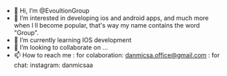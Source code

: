- 👋 Hi, I’m @EvoultionGroup
- 👀 I’m interested in developing ios and android apps, and much more when I ll become popular, that's way my name contains the word "Group".
- 🌱 I’m currently learning IOS development
- 💞️ I’m looking to collaborate on ...
- 📫 How to reach me : for colaboration: danmicsa.office@gmail.com
                     : for chat: instagram: danmicsaa

<!---
EvoultionGroup/EvoultionGroup is a ✨ special ✨ repository because its `README.md` (this file) appears on your GitHub profile.
You can click the Preview link to take a look at your changes.
--->
